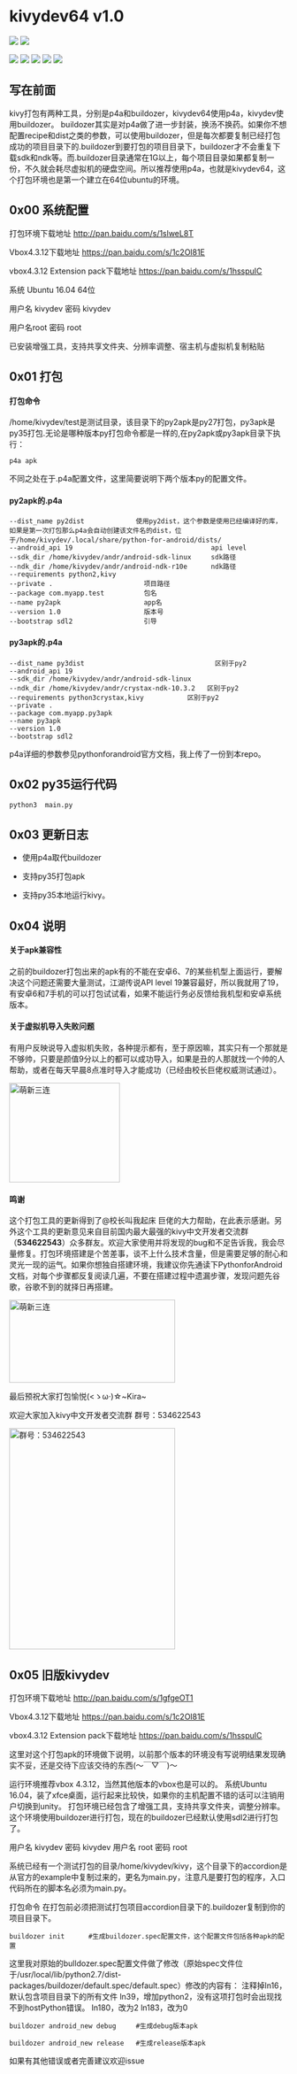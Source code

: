 # kivydev64 v1.0

![](https://img.shields.io/badge/ubuntu-16.04-orange.svg) ![](https://img.shields.io/badge/xfce-v4-orange.svg)

![](https://img.shields.io/badge/kivy-1.10.1-brightgreen.svg) ![](https://img.shields.io/badge/python-2.7-brightgreen.svg) ![](https://img.shields.io/badge/python-3.5-brightgreen.svg) ![](https://img.shields.io/badge/pythonforandroid-0.5-brightgreen.svg) ![](https://img.shields.io/badge/build-passing-brightgreen.svg)

## 写在前面

kivy打包有两种工具，分别是p4a和buildozer，kivydev64使用p4a，kivydev使用buildozer。
buildozer其实是对p4a做了进一步封装，换汤不换药。如果你不想配置recipe和dist之类的参数，可以使用buildozer，但是每次都要复制已经打包成功的项目目录下的.buildozer到要打包的项目目录下，buildozer才不会重复下载sdk和ndk等。而.buildozer目录通常在1G以上，每个项目目录如果都复制一份，不久就会耗尽虚拟机的硬盘空间。所以推荐使用p4a，也就是kivydev64，这个打包环境也是第一个建立在64位ubuntu的环境。


## 0x00 系统配置

打包环境下载地址 http://pan.baidu.com/s/1slweL8T

Vbox4.3.12下载地址 https://pan.baidu.com/s/1c2Ol81E

vbox4.3.12 Extension pack下载地址 https://pan.baidu.com/s/1hsspuIC

系统 Ubuntu 16.04 64位 

用户名 kivydev 密码 kivydev 

用户名root  密码  root  

已安装增强工具，支持共享文件夹、分辨率调整、宿主机与虚拟机复制粘贴


## 0x01 打包

#### 打包命令
/home/kivydev/test是测试目录，该目录下的py2apk是py27打包，py3apk是py35打包.无论是哪种版本py打包命令都是一样的,在py2apk或py3apk目录下执行：

`p4a apk`
  
不同之处在于.p4a配置文件，这里简要说明下两个版本py的配置文件。


#### py2apk的.p4a
```
--dist_name py2dist             使用py2dist，这个参数是使用已经编译好的库，如果是第一次打包那么p4a会自动创建该文件名的dist，位于/home/kivydev/.local/share/python-for-android/dists/    
--android_api 19                                   api level
--sdk_dir /home/kivydev/andr/android-sdk-linux     sdk路径
--ndk_dir /home/kivydev/andr/android-ndk-r10e      ndk路径
--requirements python2,kivy                        
--private .                       项目路径
--package com.myapp.test          包名
--name py2apk                     app名
--version 1.0                     版本号
--bootstrap sdl2                  引导
```

#### py3apk的.p4a
```
--dist_name py3dist                                 区别于py2
--android_api 19
--sdk_dir /home/kivydev/andr/android-sdk-linux
--ndk_dir /home/kivydev/andr/crystax-ndk-10.3.2   区别于py2
--requirements python3crystax,kivy           区别于py2
--private .
--package com.myapp.py3apk
--name py3apk
--version 1.0 
--bootstrap sdl2 
```

p4a详细的参数参见pythonforandroid官方文档，我上传了一份到本repo。


## 0x02 py35运行代码

```
python3  main.py
```


## 0x03 更新日志

* 使用p4a取代buildozer

* 支持py35打包apk

* 支持py35本地运行kivy。


## 0x04 说明

#### 关于apk兼容性

之前的buildozer打包出来的apk有的不能在安卓6、7的某些机型上面运行，要解决这个问题还需要大量测试，江湖传说API level 19兼容最好，所以我就用了19，有安卓6和7手机的可以打包试试看，如果不能运行务必反馈给我机型和安卓系统版本。

#### 关于虚拟机导入失败问题

有用户反映说导入虚拟机失败，各种提示都有，至于原因嘛，其实只有一个那就是不够帅，只要是颜值9分以上的都可以成功导入，如果是丑的人那就找一个帅的人帮助，或者在每天早晨8点准时导入才能成功（已经由校长巨佬权威测试通过）。

<img src="http://i.imgur.com/Q3mXJkB.png" width = "200" height = "180" alt="萌新三连" align=center />

#### 鸣谢

这个打包工具的更新得到了@校长叫我起床 巨佬的大力帮助，在此表示感谢。另外这个工具的更新意见来自目前国内最大最强的kivy中文开发者交流群（**534622543**）众多群友。欢迎大家使用并将发现的bug和不足告诉我，我会尽量修复。打包环境搭建是个苦差事，谈不上什么技术含量，但是需要足够的耐心和灵光一现的运气。如果你想独自搭建环境，我建议你先通读下PythonforAndroid文档，对每个步骤都反复阅读几遍，不要在搭建过程中遗漏步骤，发现问题先谷歌，谷歌不到的就择日再搭建。

<img src="http://i.imgur.com/CY76Gaj.jpg" width = "300" height = "150" alt="萌新三连" align=center />

最后预祝大家打包愉悦(<ゝω·)☆~Kira~

欢迎大家加入kivy中文开发者交流群 群号：534622543

<img src="https://i.imgur.com/ptehAit.jpg" width = "300" height = "400" alt="群号：534622543" align=center />


## 0x05 旧版kivydev

打包环境下载地址 http://pan.baidu.com/s/1gfgeOT1

Vbox4.3.12下载地址 https://pan.baidu.com/s/1c2Ol81E

vbox4.3.12 Extension pack下载地址 https://pan.baidu.com/s/1hsspuIC

这里对这个打包apk的环境做下说明，以前那个版本的环境没有写说明结果发现确实不妥，还是交待下应该交待的东西(～￣▽￣)～

运行环境推荐vbox 4.3.12，当然其他版本的vbox也是可以的。
系统Ubuntu 16.04，装了xfce桌面，运行起来比较快，如果你的主机配置不错的话可以注销用户切换到unity。
打包环境已经包含了增强工具，支持共享文件夹，调整分辨率。
这个环境使用buildozer进行打包，现在的buildozer已经默认使用sdl2进行打包了。

用户名 kivydev 密码 kivydev
用户名 root 密码 root

系统已经有一个测试打包的目录/home/kivydev/kivy，这个目录下的accordion是从官方的example中复制过来的，更名为main.py，注意凡是要打包的程序，入口代码所在的脚本名必须为main.py。


打包命令
在打包前必须把测试打包项目accordion目录下的.buildozer复制到你的项目目录下。

```
buildozer init      #生成buildozer.spec配置文件，这个配置文件包括各种apk的配置
```
这里我对原始的bulldozer.spec配置文件做了修改（原始spec文件位于/usr/local/lib/python2.7/dist-packages/buildozer/default.spec/default.spec）修改的内容有：
注释掉ln16，默认包含项目目录下的所有文件
ln39，增加python2，没有这项打包时会出现找不到hostPython错误。
ln180，改为2
ln183，改为0

```
buildozer android_new debug     #生成debug版本apk

buildozer android_new release   #生成release版本apk
```

如果有其他错误或者完善建议欢迎issue
